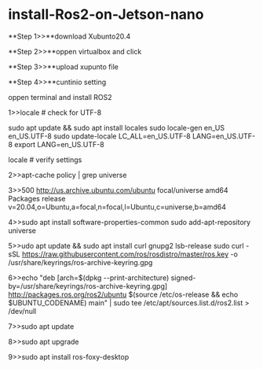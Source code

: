 # install-Ros2-on-Jetson-nano
**Step 1>>**download Xubunto20.4

**Step 2>>**oppen virtualbox and click

**Step 3>>**upload xupunto file

**Step 4>>**cuntinio setting

oppen terminal and install ROS2

1>>locale # check for UTF-8

sudo apt update && sudo apt install locales sudo locale-gen en_US en_US.UTF-8 sudo update-locale LC_ALL=en_US.UTF-8 LANG=en_US.UTF-8 export LANG=en_US.UTF-8

locale # verify settings

2>>apt-cache policy | grep universe

3>>500 http://us.archive.ubuntu.com/ubuntu focal/universe amd64 Packages release v=20.04,o=Ubuntu,a=focal,n=focal,l=Ubuntu,c=universe,b=amd64

4>>sudo apt install software-properties-common sudo add-apt-repository universe

5>>udo apt update && sudo apt install curl gnupg2 lsb-release sudo curl -sSL https://raw.githubusercontent.com/ros/rosdistro/master/ros.key -o /usr/share/keyrings/ros-archive-keyring.gpg

6>>echo "deb [arch=$(dpkg --print-architecture) signed-by=/usr/share/keyrings/ros-archive-keyring.gpg] http://packages.ros.org/ros2/ubuntu $(source /etc/os-release && echo $UBUNTU_CODENAME) main" | sudo tee /etc/apt/sources.list.d/ros2.list > /dev/null

7>>sudo apt update

8>>sudo apt upgrade

9>>sudo apt install ros-foxy-desktop
